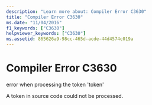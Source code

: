 ```yaml
---
description: "Learn more about: Compiler Error C3630"
title: "Compiler Error C3630"
ms.date: "11/04/2016"
f1_keywords: ["C3630"]
helpviewer_keywords: ["C3630"]
ms.assetid: 865626a9-98cc-465d-acde-44d4574c019a
---
```

# Compiler Error C3630

error when processing the token 'token'

A token in source code could not be processed.
